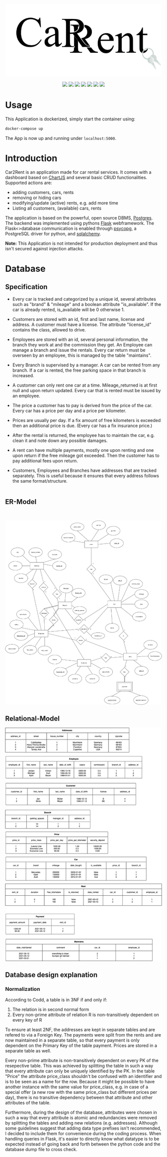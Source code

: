 ![Logo](/Docs/assets/Logo_v3.png)


<p align="center">
<img src="https://img.shields.io/badge/Python-grey?style=flat-square&logo=Python"/>
<img src="https://img.shields.io/badge/Postgres-grey?style=flat-square&logo=Postgresql"/>
<img src="https://img.shields.io/badge/JavaScript-grey?style=flat-square&logo=Javascript"/>
<img src="https://img.shields.io/badge/Chart.js-grey?style=flat-square&logo=chart-dot-js"/>
<img src="https://img.shields.io/badge/Bootstrap-grey?style=flat-square&logo=Bootstrap">
<img src="https://img.shields.io/badge/Docker-grey?style=flat-square&logo=Docker"/>
<img src="https://img.shields.io/badge/Flask-v2.0.1-g?style=flat-square&logo=Flask"/></p>

# Usage 

This Application is dockerized, simply start the container using:
```bash
docker-compose up
```
The App is now up and running under ```localhost:5000```.



# Introduction

Car2Rent is an application made for car rental services. It comes with a dashboard based on [ChartJS](https://www.google.com) and several basic CRUD functionalities. Supported actions are:
- adding customers, cars, rents
- removing or hiding cars
- modifying/update (active) rents, e.g. add more time
- Listing all customers, (available) cars, rents


The application is based on the powerful, open source DBMS, [Postgres](https://www.postgresql.org/). The backend was implemented using pythons [Flask](https://flask.palletsprojects.com/en/2.0.x/) webframework. The Flask<>database communication is enabled through [psycopg](https://www.psycopg.org/), a PostgreSQL driver for python, and [sqlalchemy](https://www.sqlalchemy.org/).

**Note:** This Application is not intended for production deployment and thus isn't secured against injection attacks.


# Database 
## Specification

- Every car is tracked and categorized by a unique id, several attributes such as "brand" & "mileage" and a boolean attribute "is_available". If the car is already rented, is_available will be 0 otherwise 1.

- Customers are stored with an id, first and last name, license and address. A customer must have a license. The attribute "license_id" contains the class, allowed to drive.

- Employees are stored with an id, several personal information, the branch they work at and the commission they get. An Employee can manage a branch and issue the rentals. Every car return must be overseen by an employee, this is managed by the table "maintains".

- Every Branch is supervised by a manager. A car can be rented from any branch. If a car is rented, the free parking space in that branch is increased. 

- A customer can only rent one car at a time. Mileage_returned is at first null and upon return updated. Every car that is rented must be issued by an employee.
- The price a customer has to pay is derived from the price of the car. Every car has a price per day and a price per kilometer.

- Prices are usually per day. If a fix amount of free kilometers is exceeded then an additional price is due. (Every car has a fix insurance price.)

- After the rental is returned, the employee has to maintain the car, e.g. clean it and note down any possible damages.

- A rent can have multiple payments, mostly one upon renting and one upon return if the free mileage got exceeded. Then the customer has to pay additional fees upon return.

- Customers, Employees and Branches have addresses that are tracked separately. This is useful because it ensures that every address follows the same format/structure.
<br><br>
## ER-Model
<br>

![ER](Database/erm/ERM_Final.png)
<br>

## Relational-Model
![ER](Database/erm/3_Normalform.png)


## Database design explanation

### Normalization

According to Codd, a table is in 3NF if and only if:
 1. The relation is in second normal form
 2. Every non-prime attribute of relation R is non-transitively dependent on every key of R

To ensure at least 2NF, the addresses are kept in separate tables and are refered to via a Foreign Key. The payments were split from the rents and are now maintained in a separate table, so that every payment is only dependent on the Primary Key of the table payment. Prices are stored in a separate table as well.

Every non-prime attribute is non-transitively dependent on every PK of the resepective table. This was achieved by splitting the table in such a way that every attribute can only be uniquely identified by the PK. In the table "Price" the attribute price_class shouldn't be confused with an identifier and is to be seen as a name for the row. Because it might be possible to have another instance with the same value for price_class, e.g. in case of a special offer (a new row with the same price_class but different prices per day), there is no transitive dependency between that attribute and other attributes of the table.
 
 Furthermore, during the design of the database, attributes were chosen in such a way that every attribute is atomic and redundancies were removed by splitting the tables and adding new relations (e.g. addresses). 
 Although some guidelines suggest that adding data type prefixes isn't recommended, I decided to include them for convenience during the coding process. 
 When handling queries in Flask, it's easier to directly know what datatype is to be expected instead of going back and forth between the python code and the database dump file to cross check.